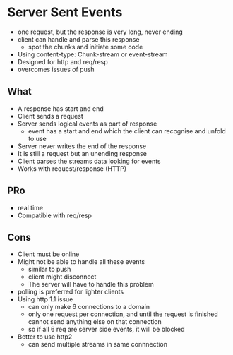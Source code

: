 # Server Sent Events

- one request, but the response is very long, never ending
- client can handle and parse this response
  - spot the chunks and initiate some code
- Using content-type: Chunk-stream or event-stream
- Designed for http and req/resp
- overcomes issues of push

## What

- A response has start and end
- Client sends a request
- Server sends logical events as part of response
  - event has a start and end which the client can recognise and unfold to use
- Server never writes the end of the response
- It is still a request but an unending response
- Client parses the streams data looking for events
- Works with request/response (HTTP)

## PRo

- real time
- Compatible with req/resp

## Cons
- Client must be online
- Might not be able to handle all these events
  - similar to push
  - client might disconnect
  - The server will have to handle this problem
- polling is preferred for lighter clients
- Using http 1.1 issue
  - can only make 6 connections to a domain
  - only one request per connection, and until the request is finished cannot send anything else on that connection
  - so if all 6 req are server side events, it will be  blocked
- Better to use http2
  - can send multiple streams in same connnection
